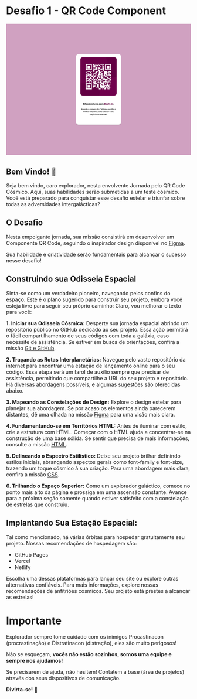 # Desafio 1 - QR Code Component 

![](./images/desktop.jpg)

## Bem Vindo! 👋

Seja bem vindo, caro explorador, nesta envolvente Jornada pelo QR Code Cósmico. Aqui, suas habilidades serão submetidas a um teste cósmico. Você está preparado para conquistar esse desafio estelar e triunfar sobre todas as adversidades intergalácticas?

## O Desafio

Nesta empolgante jornada, sua missão consistirá em desenvolver um Componente QR Code, seguindo o inspirador design disponível no [Figma](https://www.figma.com/file/QFaqGZ2rfNcuCqm6vy3IqS/Projetos-Beeters?type=design&node-id=2112%3A3546&mode=design&t=0lPA8w3U8hopLTtC-1). 


Sua habilidade e criatividade serão fundamentais para alcançar o sucesso nesse desafio!

## Construindo sua Odisseia Espacial

Sinta-se como um verdadeiro pioneiro, navegando pelos confins do espaço. Este é o plano sugerido para construir seu projeto, embora você esteja livre para seguir seu próprio caminho:
Claro, vou melhorar o texto para você:

**1. Iniciar sua Odisseia Cósmica:**
   Desperte sua jornada espacial abrindo um repositório público no GitHub dedicado ao seu projeto. Essa ação permitirá o fácil compartilhamento de seus códigos com toda a galáxia, caso necessite de assistência. Se estiver em busca de orientações, confira a missão [Git e GitHub](https://www.notion.so/beetsjr/Git-e-GitHub-758f04ec88f54df096e3e427ae8f75ae?pvs=4).

**2. Traçando as Rotas Interplanetárias:**
   Navegue pelo vasto repositório da internet para encontrar uma estação de lançamento online para o seu código. Essa etapa será um farol de auxílio sempre que precisar de assistência, permitindo que compartilhe a URL do seu projeto e repositório. Há diversas abordagens possíveis, e algumas sugestões são oferecidas abaixo.

**3. Mapeando as Constelações de Design:**
   Explore o design estelar para planejar sua abordagem. Se por acaso os elementos ainda parecerem distantes, dê uma olhada na missão [Figma](https://www.notion.so/beetsjr/Figma-Design-4a3f4a5b86c14e9c8105b948b1e3b713?pvs=4) para uma visão mais clara.

**4. Fundamentando-se em Territórios HTML:**
   Antes de iluminar com estilo, crie a estrutura com HTML. Começar com o HTML ajuda a concentrar-se na construção de uma base sólida. Se sentir que precisa de mais informações, consulte a missão [HTML](https://www.notion.so/beetsjr/HTML-2831314bba934ed1a6679cee95085615?pvs=4).

**5. Delineando o Espectro Estilístico:**
   Deixe seu projeto brilhar definindo estilos iniciais, abrangendo aspectos gerais como font-family e font-size, trazendo um toque cósmico à sua criação. Para uma abordagem mais clara, confira a missão [CSS](https://www.notion.so/beetsjr/CSS-da78d720381d40e4a2cbba289fc96b22?pvs=4).

**6. Trilhando o Espaço Superior:**
   Como um explorador galáctico, comece no ponto mais alto da página e prossiga em uma ascensão constante. Avance para a próxima seção somente quando estiver satisfeito com a constelação de estrelas que construiu.

## Implantando Sua Estação Espacial:

Tal como mencionado, há várias órbitas para hospedar gratuitamente seu projeto. Nossas recomendações de hospedagem são:

- GitHub Pages
- Vercel
- Netlify

Escolha uma dessas plataformas para lançar seu site ou explore outras alternativas confiáveis. Para mais informações, explore nossas recomendações de anfitriões cósmicos. Seu projeto está prestes a alcançar as estrelas!

# Importante
Explorador sempre tome cuidado com os inimigos Procastinacon (procrastinação) e Distratinacon (distração), eles são muito perigosos! 

Não se esqueçam, **vocês não estão sozinhos, somos uma equipe e sempre nos ajudamos!** 

Se precisarem de ajuda, não hesitem! Contatem a base (área de projetos) através dos seus dispositivos de comunicação.

**Divirta-se!** 🚀
